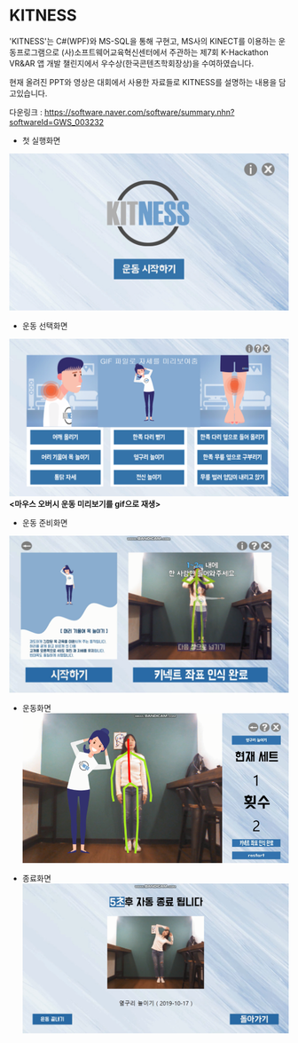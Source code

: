 # KITNESS

'KITNESS'는 C#(WPF)와 MS-SQL을 통해 구현고, MS사의 KINECT를 이용하는 운동프로그램으로
(사)소프트웨어교육혁신센터에서 주관하는 제7회 K-Hackathon VR&AR 앱 개발 챌린지에서 우수상(한국콘텐츠학회장상)을 수여하였습니다.

현재 올려진 PPT와 영상은 대회에서 사용한 자료들로 KITNESS를 설명하는 내용을 담고있습니다.

다운링크 : https://software.naver.com/software/summary.nhn?softwareId=GWS_003232
   

* 첫 실행화면  
   
![00.첫시작화면](/md_img/00.첫시작화면.png)   
  
  
  
  
* 운동 선택화면 
   
![01.운동%20선택화면.png](/md_img/01.운동%20선택화면.png)   
**<마우스 오버시 운동 미리보기를 gif으로 재생>**
  
  
  
* 운동 준비화면  

   
![02.운동%20준비화면.png](/md_img/02.운동%20준비화면.png)     
    
    
  
* 운동화면  
![03.운동화면](/md_img/03.운동화면.png)  
  
  
  
* 종료화면  
![04.종료화면](/md_img/04.종료화면.png)  
